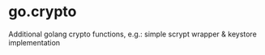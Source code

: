 # go.crypto
Additional golang crypto functions, e.g.: simple scrypt wrapper & keystore implementation
